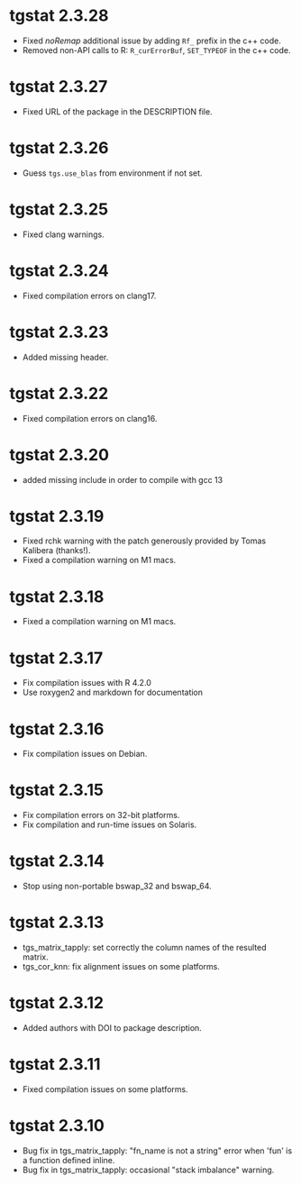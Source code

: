 # tgstat 2.3.28 

* Fixed *noRemap* additional issue by adding `Rf_` prefix in the c++ code.
* Removed non-API calls to R: `R_curErrorBuf`, `SET_TYPEOF` in the c++ code.


# tgstat 2.3.27

* Fixed URL of the package in the DESCRIPTION file.

# tgstat 2.3.26

* Guess `tgs.use_blas` from environment if not set.

# tgstat 2.3.25

* Fixed clang warnings.

# tgstat 2.3.24

* Fixed compilation errors on clang17.

# tgstat 2.3.23

* Added missing <memory> header. 

# tgstat 2.3.22

* Fixed compilation errors on clang16.

# tgstat 2.3.20

* added missing <cstdint> include in order to compile with gcc 13

# tgstat 2.3.19 

* Fixed rchk warning with the patch generously provided by Tomas Kalibera (thanks!).
* Fixed a compilation warning on M1 macs.

# tgstat 2.3.18 

* Fixed a compilation warning on M1 macs. 

# tgstat 2.3.17

- Fix compilation issues with R 4.2.0
- Use roxygen2 and markdown for documentation

# tgstat 2.3.16

- Fix compilation issues on Debian.

# tgstat 2.3.15

- Fix compilation errors on 32-bit platforms.
- Fix compilation and run-time issues on Solaris.

# tgstat 2.3.14

- Stop using non-portable bswap_32 and bswap_64.

# tgstat 2.3.13

- tgs_matrix_tapply: set correctly the column names of the resulted matrix.
- tgs_cor_knn: fix alignment issues on some platforms.

# tgstat 2.3.12

- Added authors with DOI to package description.

# tgstat 2.3.11

- Fixed compilation issues on some platforms.

# tgstat 2.3.10

- Bug fix in tgs_matrix_tapply: "fn_name is not a string" error when 'fun' is a function
defined inline.
- Bug fix in tgs_matrix_tapply: occasional "stack imbalance" warning.
